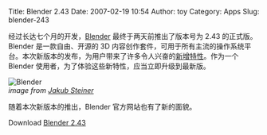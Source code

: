 Title: Blender 2.43
Date: 2007-02-19 10:54
Author: toy
Category: Apps
Slug: blender-243

经过长达七个月的开发，[Blender](http://www.blender.org/)
最终于两天前推出了版本号为 2.43 的正式版。Blender 是一款自由、开源的 3D
内容创作套件，可用于所有主流的操作系统平台。本次新版本的发布，为用户带来了许多令人兴奋的[新增特性](http://www.blender.org/development/release-logs/blender-243/)。作为一个
Blender 使用者，为了体验这些新特性，应当立即升级到最新版。

![Blender](http://i.linuxtoy.org/i/2007/02/blender243.png)  
*image from [Jakub
Steiner](http://jimmac.musichall.cz/weblog.php/Blender/Blender243)*

随着本次新版本的推出，Blender 官方网站也有了新的面貌。

Download [Blender 2.43](http://www.blender.org/download/get-blender/)

